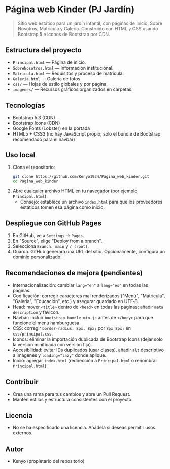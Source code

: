 # Página web Kinder (PJ Jardín)

> Sitio web estático para un jardín infantil, con páginas de Inicio, Sobre Nosotros, Matrícula y Galería. Construido con HTML y CSS usando Bootstrap 5 e iconos de Bootstrap por CDN.

## Estructura del proyecto

- `Principal.html` — Página de inicio.
- `SobreNosotros.html` — Información institucional.
- `Matricula.html` — Requisitos y proceso de matrícula.
- `Galeria.html` — Galería de fotos.
- `css/` — Hojas de estilo globales y por página.
- `imagenes/` — Recursos gráficos organizados en carpetas.

## Tecnologías

- Bootstrap 5.3 (CDN)
- Bootstrap Icons (CDN)
- Google Fonts (Lobster) en la portada
- HTML5 + CSS3 (no hay JavaScript propio; solo el bundle de Bootstrap recomendado para el navbar)

## Uso local

1. Clona el repositorio:
   ```bash
   git clone https://github.com/Kenyo1924/Pagina_web_kinder.git
   cd Pagina_web_kinder
   ```
2. Abre cualquier archivo HTML en tu navegador (por ejemplo `Principal.html`).
   - Consejo: establece un archivo `index.html` para que los proveedores estáticos tomen esa página como inicio.

## Despliegue con GitHub Pages

1. En GitHub, ve a `Settings` → `Pages`.
2. En "Source", elige "Deploy from a branch".
3. Selecciona `Branch: main` y `/ (root)`.
4. Guarda. GitHub generará una URL del sitio. Opcionalmente, configura un dominio personalizado.

## Recomendaciones de mejora (pendientes)

- Internacionalización: cambiar `lang="en"` a `lang="es"` en todas las páginas.
- Codificación: corregir caracteres mal renderizados ("Menú", "Matrícula", "Galería", "Educación", etc.) y asegurar guardado en UTF‑8.
- Head: mover `<title>` dentro de `<head>` en todas las páginas; añadir `meta description` y favicon.
- Navbar: incluir `bootstrap.bundle.min.js` antes de `</body>` para que funcione el menú hamburguesa.
- CSS: corregir `border-radius: 8px, 8px;` por `8px 8px;` en `css/principal.css`.
- Iconos: eliminar la importación duplicada de Bootstrap Icons (dejar solo la versión minificada con versión fija).
- Accesibilidad: evitar IDs duplicados (usar clases), añadir `alt` descriptivo a imágenes y `loading="lazy"` donde aplique.
- Inicio: agregar `index.html` (redirección a `Principal.html` o renombrar `Principal.html`).

## Contribuir

- Crea una rama para tus cambios y abre un Pull Request.
- Mantén estilos y estructura consistentes con el proyecto.

## Licencia

- No se ha especificado una licencia. Añádela si deseas permitir usos externos.

## Autor

- Kenyo (propietario del repositorio)
